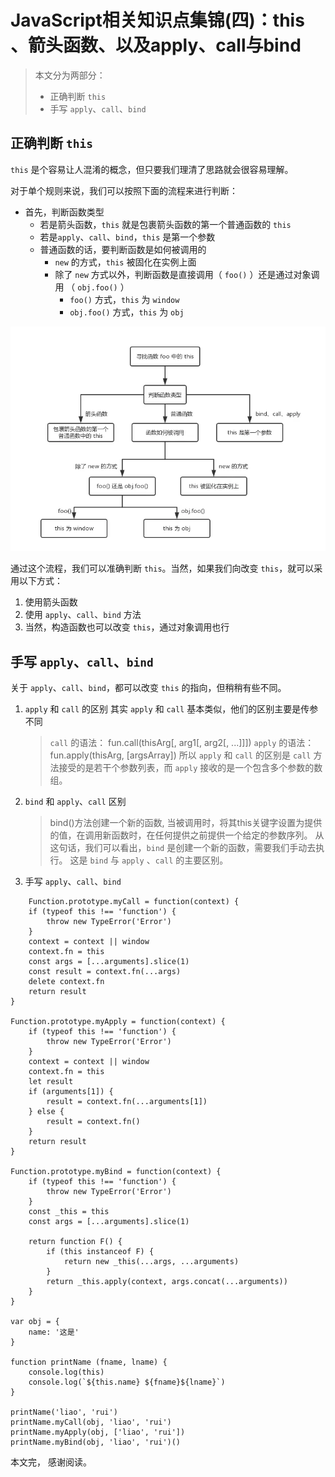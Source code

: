 # JavaScript相关知识点集锦(四)：this 、箭头函数、以及apply、call与bind

> 本文分为两部分：
> - 正确判断 `this`
> - 手写 `apply`、`call`、`bind`

## 正确判断 `this`

`this` 是个容易让人混淆的概念，但只要我们理清了思路就会很容易理解。

对于单个规则来说，我们可以按照下面的流程来进行判断：
<!--more-->

- 首先，判断函数类型
    - 若是箭头函数，`this` 就是包裹箭头函数的第一个普通函数的 `this`
    - 若是`apply`、`call`、`bind`，`this` 是第一个参数
    - 普通函数的话，要判断函数是如何被调用的
        - `new` 的方式，`this` 被固化在实例上面
        - 除了 `new` 方式以外，判断函数是直接调用（ `foo()` ）还是通过对象调用 （ `obj.foo()` ）
            - `foo()` 方式，`this` 为 `window`
            - `obj.foo()` 方式，`this` 为 `obj`

![image](../../images/old/javascriptBasis/4/this.webp)

通过这个流程，我们可以准确判断 `this`。当然，如果我们向改变 `this`，就可以采用以下方式：
1. 使用箭头函数
2. 使用 `apply`、`call`、`bind` 方法
3. 当然，构造函数也可以改变 `this`，通过对象调用也行

## 手写 `apply`、`call`、`bind`

关于 `apply`、`call`、`bind`，都可以改变 `this` 的指向，但稍稍有些不同。

1. `apply` 和 `call` 的区别
    其实 `apply` 和 `call` 基本类似，他们的区别主要是传参不同
    >`call` 的语法：
    > fun.call(thisArg[, arg1[, arg2[, ...]]])
    >`apply` 的语法：
    > fun.apply(thisArg, [argsArray])
    >所以 `apply` 和 `call` 的区别是 `call` 方法接受的是若干个参数列表，而 `apply` 接收的是一个包含多个参数的数组。
2. `bind` 和 `apply`、`call` 区别
    > bind()方法创建一个新的函数, 当被调用时，将其this关键字设置为提供的值，在调用新函数时，在任何提供之前提供一个给定的参数序列。
    >从这句话，我们可以看出，`bind` 是创建一个新的函数，需要我们手动去执行。
    >这是 `bind` 与 `apply` 、`call` 的主要区别。
3. 手写 `apply`、`call`、`bind`
```
    Function.prototype.myCall = function(context) {
    if (typeof this !== 'function') {
        throw new TypeError('Error')
    }
    context = context || window
    context.fn = this
    const args = [...arguments].slice(1)
    const result = context.fn(...args)
    delete context.fn
    return result
}

Function.prototype.myApply = function(context) {
    if (typeof this !== 'function') {
        throw new TypeError('Error')
    }
    context = context || window
    context.fn = this
    let result
    if (arguments[1]) {
        result = context.fn(...arguments[1])
    } else {
        result = context.fn()
    }
    return result
}

Function.prototype.myBind = function(context) {
    if (typeof this !== 'function') {
        throw new TypeError('Error')
    }
    const _this = this
    const args = [...arguments].slice(1)

    return function F() {
        if (this instanceof F) {
            return new _this(...args, ...arguments)
        }
        return _this.apply(context, args.concat(...arguments))
    }
}

var obj = {
    name: '这是'
}

function printName (fname, lname) {
    console.log(this)
    console.log(`${this.name} ${fname}${lname}`)
}

printName('liao', 'rui')
printName.myCall(obj, 'liao', 'rui')
printName.myApply(obj, ['liao', 'rui'])
printName.myBind(obj, 'liao', 'rui')()

```

本文完， 感谢阅读。